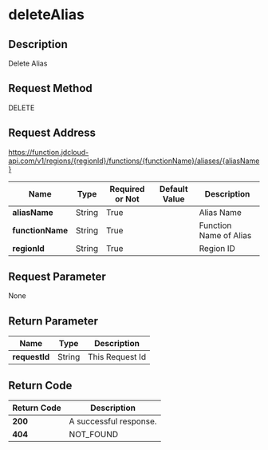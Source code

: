 # deleteAlias


## Description
Delete Alias

## Request Method
DELETE

## Request Address
https://function.jdcloud-api.com/v1/regions/{regionId}/functions/{functionName}/aliases/{aliasName}

|Name|Type|Required or Not|Default Value|Description|
|---|---|---|---|---|
|**aliasName**|String|True| |Alias Name|
|**functionName**|String|True| |Function Name of Alias|
|**regionId**|String|True| |Region ID|

## Request Parameter
None


## Return Parameter
|Name|Type|Description|
|---|---|---|
|**requestId**|String|This Request Id|


## Return Code
|Return Code|Description|
|---|---|
|**200**|A successful response.|
|**404**|NOT_FOUND|
